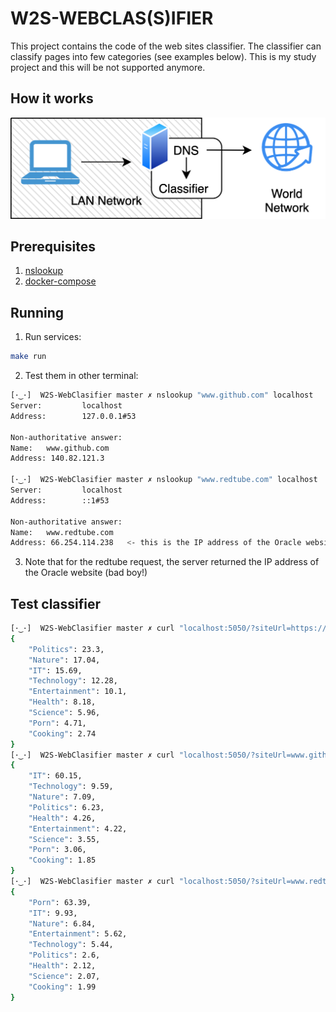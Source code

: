 # W2S-WEBCLAS(S)IFIER
This project contains the code of the web sites classifier. The classifier can classify pages into few categories (see examples below). This is my study project and this will be not supported anymore.

## How it works
![work flow](diagram.png)

## Prerequisites
1. [nslookup](https://en.wikipedia.org/wiki/Nslookup)
2. [docker-compose](https://docs.docker.com/compose/)
## Running

1. Run services:
```bash
make run
```

2. Test them in other terminal:
```bash
[･‿･]  W2S-WebClasifier master ✗ nslookup "www.github.com" localhost
Server:         localhost
Address:        127.0.0.1#53

Non-authoritative answer:
Name:   www.github.com
Address: 140.82.121.3

[･‿･]  W2S-WebClasifier master ✗ nslookup "www.redtube.com" localhost
Server:         localhost
Address:        ::1#53

Non-authoritative answer:
Name:   www.redtube.com
Address: 66.254.114.238   <- this is the IP address of the Oracle website
```

3. Note that for the redtube request, the server returned the IP address of the Oracle website (bad boy!)

## Test classifier

``` bash
[･‿･]  W2S-WebClasifier master ✗ curl "localhost:5050/?siteUrl=https://www.nytimes.com/"
{
    "Politics": 23.3,
    "Nature": 17.04,
    "IT": 15.69,
    "Technology": 12.28,
    "Entertainment": 10.1,
    "Health": 8.18,
    "Science": 5.96,
    "Porn": 4.71,
    "Cooking": 2.74
}
[･‿･]  W2S-WebClasifier master ✗ curl "localhost:5050/?siteUrl=www.github.com"
{
    "IT": 60.15,
    "Technology": 9.59,
    "Nature": 7.09,
    "Politics": 6.23,
    "Health": 4.26,
    "Entertainment": 4.22,
    "Science": 3.55,
    "Porn": 3.06,
    "Cooking": 1.85
}
[･‿･]  W2S-WebClasifier master ✗ curl "localhost:5050/?siteUrl=www.redtube.com"
{
    "Porn": 63.39,
    "IT": 9.93,
    "Nature": 6.84,
    "Entertainment": 5.62,
    "Technology": 5.44,
    "Politics": 2.6,
    "Health": 2.12,
    "Science": 2.07,
    "Cooking": 1.99
}
```